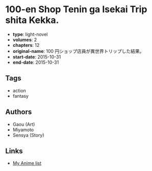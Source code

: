 # 100-en Shop Tenin ga Isekai Trip shita Kekka.

-   **type**: light-novel
-   **volumes**: 2
-   **chapters**: 12
-   **original-name**: 100 円ショップ店員が異世界トリップした結果。
-   **start-date**: 2015-10-31
-   **end-date**: 2015-10-31

## Tags

-   action
-   fantasy

## Authors

-   Gaou (Art)
-   Miyamoto
-   Sensya (Story)

## Links

-   [My Anime list](https://myanimelist.net/manga/94111/100-en_Shop_Tenin_ga_Isekai_Trip_shita_Kekka)
